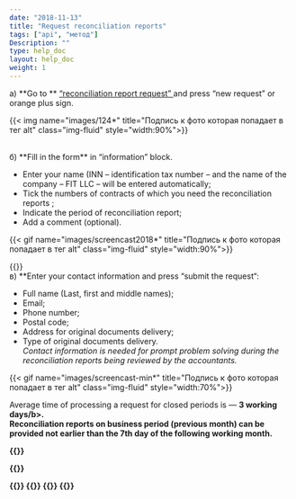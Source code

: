 ```yaml
---
date: "2018-11-13"
title: "Request reconciliation reports"
tags: ["api", "метод"]
Description: ""
type: help_doc
layout: help_doc
weight: 1
---
```


а) **Go to ** <a href="https://my.fesco.com/archive/reconciliation-report-requests" target="_blank">“reconciliation report request”  </a> and press “new request” or orange plus sign.

{{< img name="images/124*" title="Подпись к фото которая попадает в тег alt" class="img-fluid" style="width:90%">}} 

<br/>
б) **Fill in the form** in “information” block.
<br/>

* Enter your name (INN – identification tax number – and the name of the company – FIT LLC – will be entered automatically;
* Tick the numbers of contracts of which you need the reconciliation reports ;
* Indicate the period of reconciliation report;
* Add a comment (optional). 

{{< gif name="images/screencast2018*" title="Подпись к фото которая попадает в тег alt" class="img-fluid" style="width:90%">}}

{{<alert icon="info-circle" color="alert1-light" text="If a preliminary reconciliation report is necessary (documents exchange via email without sending the original documents) – please indicate it in the comment section." close="false">}}
<br/>
в) **Enter your contact information and press “submit the request“: <br/>


* Full name (Last, first and middle names);
* Email;
* Phone number;
* Postal code; 
* Address for original documents delivery;
* Type of original documents delivery. <br/>
*Contact information is needed for prompt problem solving during the reconciliation reports being reviewed by the accountants.*

{{< gif name="images/screencast-min*" title="Подпись к фото которая попадает в тег alt" class="img-fluid" style="width:70%">}}
<br/>

<div class="pixxett-alert pixxett-alert-icon alert11-light">
  <i class="fa fa-clock-o"></i>Average time of processing a request for closed periods is  — <b>3 working days/b>. <br/> Reconciliation reports on business period (previous month) can be provided not earlier than the 7th day of the following working month.
</div>


{{<alert icon="exclamation-triangle" color="alert6-light" text="If you didn’t receive the document on your email within 5 working days, please contact us." close="false">}}

{{<isHelpful>}}


{{<seeAlso>}}
    {{<seeAlsoItem link="/elar/duplicated_documents_requests/" text="How to make a request for copies of the documents">}}
    {{<seeAlsoItem link="/elar/archive_zip/" text="How to download the documents in the archive file">}}
{{</seeAlso>}}